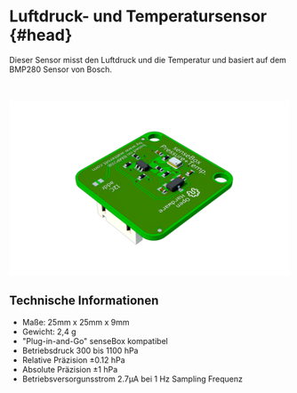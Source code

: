 # Luftdruck- und Temperatursensor {#head}
<div class="description">Dieser Sensor misst den Luftdruck und die Temperatur und basiert auf dem BMP280 Sensor von Bosch. </div>

<div class="line">
    <br>
    <br>
</div>

![Der Luftdruck- und Temperatursensor](../../pictures/bmp%20top.png)

## Technische Informationen

* Maße: 25mm x 25mm x 9mm
* Gewicht: 2,4 g
* "Plug-in-and-Go" senseBox kompatibel
* Betriebsdruck 300 bis 1100 hPa
* Relative Präzision ±0.12 hPa
* Absolute Präzision ±1 hPa
* Betriebsversorgunsstrom 2.7μA bei 1 Hz Sampling Frequenz